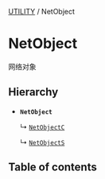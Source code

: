 [UTILITY](../groups/UTILITY.UTILITY.md) / NetObject

# NetObject <Badge type="tip" text="Class" /> <Score text="NetObject" />

网络对象

## Hierarchy

- **`NetObject`**

  ↳ [`NetObjectC`](Extension.NetObjectC.md)

  ↳ [`NetObjectS`](Extension.NetObjectS.md)

## Table of contents
